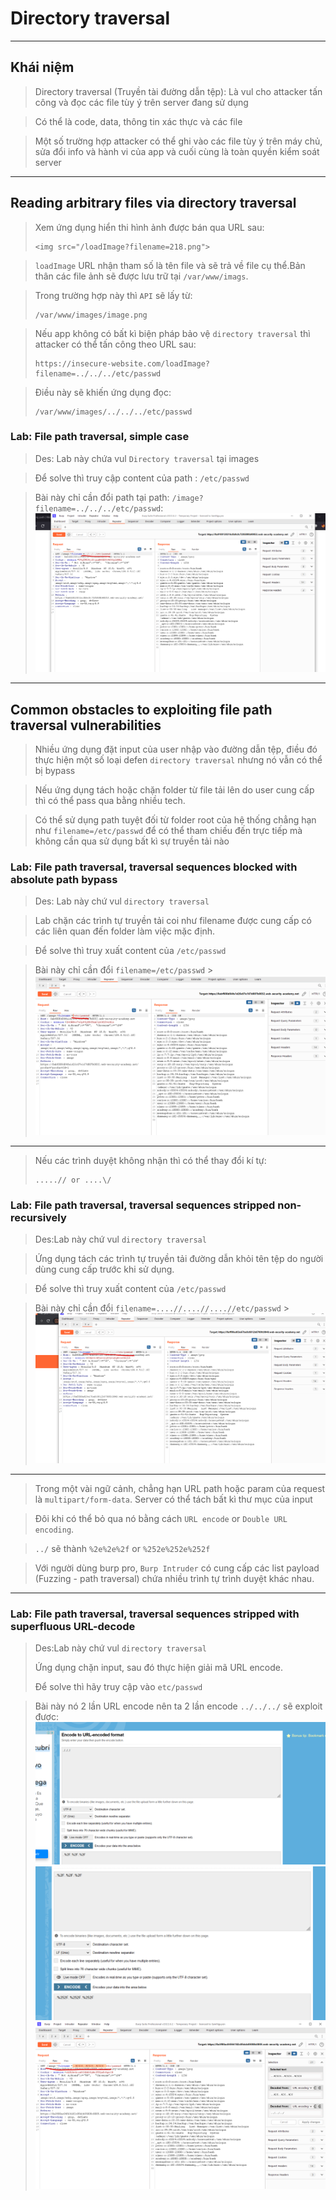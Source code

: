 # Directory traversal

---

## Khái niệm

> Directory traversal (Truyền tài đường dẫn tệp): Là vul cho attacker tấn công và đọc các file tùy ý trên server đang sử dụng

> Có thể là code, data, thông tin xác thực và các file

> Một số trường hợp attacker có thể ghi vào các file tùy ý trên máy chủ, sửa đổi info và hành vi của app và cuối cùng là toàn quyền kiểm soát server

---

## Reading arbitrary files via directory traversal

> Xem ứng dụng hiển thi hình ảnh được bán qua URL sau:
>
> ```
> <img src="/loadImage?filename=218.png">
> ```

> `loadImage` URL nhận tham số là tên file và sẽ trả về file cụ thể.Bản thân các file ảnh sẽ được lưu trữ tại `/var/www/imags`.

> Trong trường hợp này thì `API` sẽ lấy từ:
>
> ```
> /var/www/images/image.png
> ```

> Nếu app không có bất kì biện pháp bảo vệ `directory traversal` thì attacker có thể tấn công theo URL sau:
>
> ```
> https://insecure-website.com/loadImage?filename=../../../etc/passwd
> ```

> Điều này sẽ khiến ứng dụng đọc:
>
> ```
> /var/www/images/../../../etc/passwd
> ```

### Lab: File path traversal, simple case

> Des: Lab này chứa vul `Directory traversal` tại images

> Để solve thì truy cập content của path : `/etc/passwd`

> Bài này chỉ cần đổi path tại path: `/image?filename=../../../etc/passwd`:
> ![img](../asset/Directory-traversal-0-Filepath-traversal-simple-case-0.png)

---

## Common obstacles to exploiting file path traversal vulnerabilities

> Nhiều ứng dụng đặt input của user nhập vào đường dẫn tệp, điều đó thực hiện một số loại defen `directory traversal` nhưng nó vẫn có thể bị bypass

> Nếu ứng dụng tách hoặc chặn folder từ file tải lên do user cung cấp thì có thể pass qua bằng nhiều tech.

> Có thể sử dụng path tuyệt đối từ folder root của hệ thống chẳng hạn như `filename=/etc/passwd` để có thể tham chiếu đến trực tiếp mà không cần qua sử dụng bất kì sự truyền tải nào

### Lab: File path traversal, traversal sequences blocked with absolute path bypass

> Des: Lab này chứ vul `directory traversal`

> Lab chặn các trình tự truyền tải coi như filename được cung cấp có các liên quan đến folder làm việc mặc định.

> Để solve thì truy xuất content của `/etc/passwd`

> Bài này chỉ cần đổi `filename=/etc/passwd` > ![img](../asset/Directory-traversal-1-File-path-traversal-traversal-sequences-blocked-with-absolutepath-bypass-0.png)

---

> Nếu các trình duyệt không nhận thì có thể thay đổi kí tự:
>
> ```
> .....// or ....\/
> ```

### Lab: File path traversal, traversal sequences stripped non-recursively

> Des:Lab này chứ vul `directory traversal`

> Ứng dụng tách các trình tự truyền tải đường dẫn khỏi tên tệp do người dùng cung cấp trước khi sử dụng.

> Để solve thì truy xuất content của `/etc/passwd`

> Bài này chỉ cần đổi `filename=....//....//....//etc/passwd` > ![img](../asset/Directory-traversal-2-File-path-traversal-traversal-sequences-stripped-non-recursively-0.png)

---

> Trong một vài ngữ cảnh, chẳng hạn URL path hoặc param của request là `multipart/form-data`. Server có thể tách bất kì thư mục của input

> Đôi khi có thể bỏ qua nó bằng cách `URL encode` or `Double URL encoding`.

> `../` sẽ thành `%2e%2e%2f` or `%252e%252e%252f`

> Với người dùng burp pro, `Burp Intruder` có cung cấp các list payload (Fuzzing - path traversal) chứa nhiều trình tự trình duyệt khác nhau.

---

### Lab: File path traversal, traversal sequences stripped with superfluous URL-decode

> Des:Lab này chứ vul `directory traversal`
>
> Ứng dụng chặn input, sau đó thực hiện giải mã URL encode.
>
> Để solve thì hãy truy cập vào `etc/passwd`

> Bài này nó 2 lần URL encode nên ta 2 lần encode `../../../` sẽ exploit được:
> ![img](../asset/Directory-traversal-3-File-path-traversal-traversal-sequences-stripped-with-superfluous-URL-decode-1.png) ![img](../asset/Directory-traversal-3-File-path-traversal-traversal-sequences-stripped-with-superfluous-URL-decode-2.png) ![img](../asset/Directory-traversal-3-File-path-traversal-traversal-sequences-stripped-with-superfluous-URL-decode-0.png)
